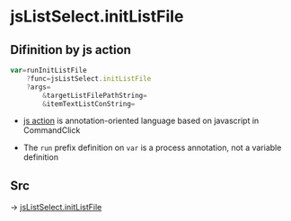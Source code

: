 # jsListSelect.initListFile

## Difinition by js action

```js.js
var=runInitListFile
	?func=jsListSelect.initListFile
	?args=
		&targetListFilePathString=
		&itemTextListConString=
```

- [js action](#) is annotation-oriented language based on javascript in CommandClick

- The `run` prefix definition on `var` is a process annotation, not a variable definition

## Src

-> [jsListSelect.initListFile](https://github.com/puutaro/CommandClick/blob/master/app/src/main/java/com/puutaro/commandclick/fragment_lib/terminal_fragment/js_interface/edit/JsListSelect.kt#L29)


